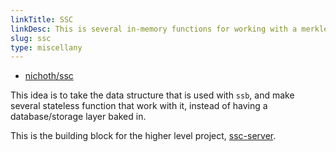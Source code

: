 ```yaml
---
linkTitle: SSC
linkDesc: This is several in-memory functions for working with a merkle-dag, a completely generic API for a merkle-list. Thus to better "separate policy from mechanism"
slug: ssc
type: miscellany
---
```


* [nichoth/ssc](https://github.com/nichoth/ssc)

This idea is to take the data structure that is used with `ssb`, and make several stateless function that work with it, instead of having a database/storage layer baked in. 

This is the building block for the higher level project, [ssc-server](/projects/ssc-server).
